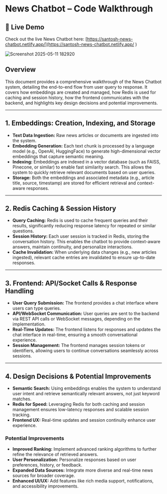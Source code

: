 # News Chatbot – Code Walkthrough

## 🚀 Live Demo

Check out the live News Chatbot here: [https://santosh-news-chatbot.netlify.app/](https://santosh-news-chatbot.netlify.app/
)

![Screenshot 2025-05-11 182920](https://github.com/user-attachments/assets/c9a21640-ca58-4ccb-9e0f-b6dcc557a841)


## Overview
This document provides a comprehensive walkthrough of the News Chatbot system, detailing the end-to-end flow from user query to response. It covers how embeddings are created and managed, how Redis is used for caching and session history, how the frontend communicates with the backend, and highlights key design decisions and potential improvements.

---

## 1. Embeddings: Creation, Indexing, and Storage

- **Text Data Ingestion:** Raw news articles or documents are ingested into the system.
- **Embedding Generation:** Each text chunk is processed by a language model (e.g., OpenAI, HuggingFace) to generate high-dimensional vector embeddings that capture semantic meaning.
- **Indexing:** Embeddings are indexed in a vector database (such as FAISS, Pinecone, or similar) to enable fast similarity search. This allows the system to quickly retrieve relevant documents based on user queries.
- **Storage:** Both the embeddings and associated metadata (e.g., article title, source, timestamp) are stored for efficient retrieval and context-aware responses.

---

## 2. Redis Caching & Session History

- **Query Caching:** Redis is used to cache frequent queries and their results, significantly reducing response latency for repeated or similar questions.
- **Session History:** Each user session is tracked in Redis, storing the conversation history. This enables the chatbot to provide context-aware answers, maintain continuity, and personalize interactions.
- **Cache Invalidation:** When underlying data changes (e.g., new articles ingested), relevant cache entries are invalidated to ensure up-to-date responses.

---

## 3. Frontend: API/Socket Calls & Response Handling

- **User Query Submission:** The frontend provides a chat interface where users can type queries.
- **API/WebSocket Communication:** User queries are sent to the backend via REST API calls or WebSocket messages, depending on the implementation.
- **Real-Time Updates:** The frontend listens for responses and updates the chat interface in real-time, ensuring a smooth conversational experience.
- **Session Management:** The frontend manages session tokens or identifiers, allowing users to continue conversations seamlessly across sessions.

---

## 4. Design Decisions & Potential Improvements

- **Semantic Search:** Using embeddings enables the system to understand user intent and retrieve semantically relevant answers, not just keyword matches.
- **Redis for Speed:** Leveraging Redis for both caching and session management ensures low-latency responses and scalable session tracking.
- **Frontend UX:** Real-time updates and session continuity enhance user experience.

### Potential Improvements
- **Improved Ranking:** Implement advanced ranking algorithms to further refine the relevance of retrieved answers.
- **User Personalization:** Personalize responses based on user preferences, history, or feedback.
- **Expanded Data Sources:** Integrate more diverse and real-time news sources for broader coverage.
- **Enhanced UI/UX:** Add features like rich media support, notifications, and accessibility improvements.
